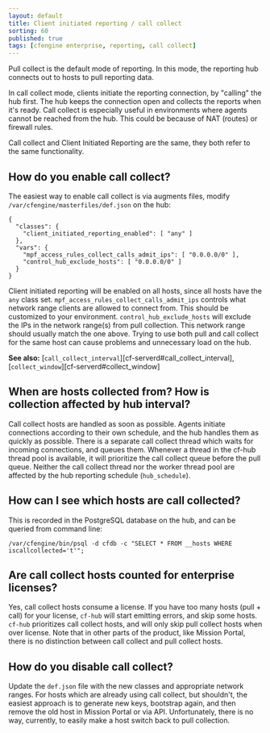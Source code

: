 ```yaml
---
layout: default
title: Client initiated reporting / call collect
sorting: 60
published: true
tags: [cfengine enterprise, reporting, call collect]
---
```


Pull collect is the default mode of reporting.
In this mode, the reporting hub connects out to hosts to pull reporting data.

In call collect mode, clients initiate the reporting connection, by "calling" the hub first.
The hub keeps the connection open and collects the reports when it's ready.
Call collect is especially useful in environments where agents cannot be reached from the hub.
This could be because of NAT (routes) or firewall rules.

Call collect and Client Initiated Reporting are the same, they both refer to the same functionality.

## How do you enable call collect?

The easiest way to enable call collect is via augments files, modify `/var/cfengine/masterfiles/def.json` on the hub:

```
{
  "classes": {
    "client_initiated_reporting_enabled": [ "any" ]
  },
  "vars": {
    "mpf_access_rules_collect_calls_admit_ips": [ "0.0.0.0/0" ],
    "control_hub_exclude_hosts": [ "0.0.0.0/0" ]
  }
}
```

Client initiated reporting will be enabled on all hosts, since all hosts have the `any` class set.
`mpf_access_rules_collect_calls_admit_ips` controls what network range clients are allowed to connect from.
This should be customized to your environment.
`control_hub_exclude_hosts` will exclude the IPs in the network range(s) from pull collection.
This network range should usually match the one above.
Trying to use both pull and call collect for the same host can cause problems and unnecessary load on the hub.

**See also:** [`call_collect_interval`][cf-serverd#call_collect_interval], [`collect_window`][cf-serverd#collect_window]

## When are hosts collected from? How is collection affected by hub interval?

Call collect hosts are handled as soon as possible.
Agents initiate connections according to their own schedule, and the hub handles them as quickly as possible.
There is a separate call collect thread which waits for incoming connections, and queues them.
Whenever a thread in the cf-hub thread pool is available, it will prioritize the call collect queue before the pull queue.
Neither the call collect thread nor the worker thread pool are affected by the hub reporting schedule (`hub_schedule`).

## How can I see which hosts are call collected?

This is recorded in the PostgreSQL database on the hub, and can be queried from command line:

```
/var/cfengine/bin/psql -d cfdb -c "SELECT * FROM __hosts WHERE iscallcollected='t'";
```

## Are call collect hosts counted for enterprise licenses?

Yes, call collect hosts consume a license.
If you have too many hosts (pull + call) for your license, `cf-hub` will start emitting errors, and skip some hosts.
`cf-hub` prioritizes call collect hosts, and will only skip pull collect hosts when over license.
Note that in other parts of the product, like Mission Portal, there is no distinction between call collect and pull collect hosts.

## How do you disable call collect?

Update the `def.json` file with the new classes and appropriate network ranges.
For hosts which are already using call collect, but shouldn't, the easiest approach is to generate new keys, bootstrap again, and then remove the old host in Mission Portal or via API.
Unfortunately, there is no way, currently, to easily make a host switch back to pull collection.
